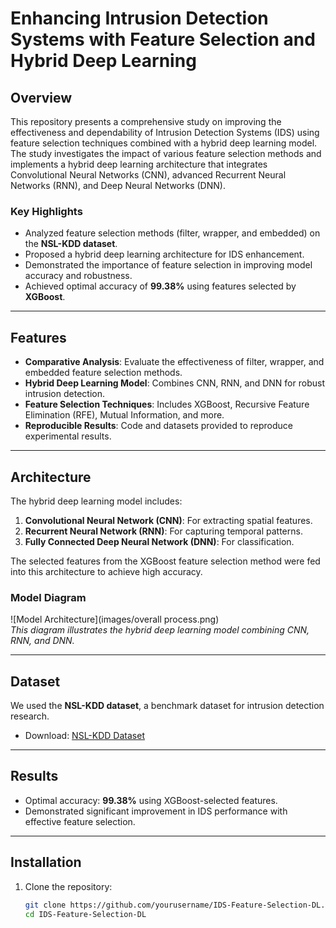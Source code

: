 # **Enhancing Intrusion Detection Systems with Feature Selection and Hybrid Deep Learning**

## **Overview**
This repository presents a comprehensive study on improving the effectiveness and dependability of Intrusion Detection Systems (IDS) using feature selection techniques combined with a hybrid deep learning model. The study investigates the impact of various feature selection methods and implements a hybrid deep learning architecture that integrates Convolutional Neural Networks (CNN), advanced Recurrent Neural Networks (RNN), and Deep Neural Networks (DNN).  

### **Key Highlights**  
- Analyzed feature selection methods (filter, wrapper, and embedded) on the **NSL-KDD dataset**.  
- Proposed a hybrid deep learning architecture for IDS enhancement.  
- Demonstrated the importance of feature selection in improving model accuracy and robustness.  
- Achieved optimal accuracy of **99.38%** using features selected by **XGBoost**.

---

## **Features**  
- **Comparative Analysis**: Evaluate the effectiveness of filter, wrapper, and embedded feature selection methods.  
- **Hybrid Deep Learning Model**: Combines CNN, RNN, and DNN for robust intrusion detection.  
- **Feature Selection Techniques**: Includes XGBoost, Recursive Feature Elimination (RFE), Mutual Information, and more.  
- **Reproducible Results**: Code and datasets provided to reproduce experimental results.  

---

## **Architecture**

The hybrid deep learning model includes:  
1. **Convolutional Neural Network (CNN)**: For extracting spatial features.  
2. **Recurrent Neural Network (RNN)**: For capturing temporal patterns.  
3. **Fully Connected Deep Neural Network (DNN)**: For classification.  

The selected features from the XGBoost feature selection method were fed into this architecture to achieve high accuracy.  

### **Model Diagram**  
![Model Architecture](images/overall process.png)  
*This diagram illustrates the hybrid deep learning model combining CNN, RNN, and DNN.*

---

## **Dataset**  
We used the **NSL-KDD dataset**, a benchmark dataset for intrusion detection research.  
- Download: [NSL-KDD Dataset](https://www.unb.ca/cic/datasets/nsl.html)  

---

## **Results**  
- Optimal accuracy: **99.38%** using XGBoost-selected features.  
- Demonstrated significant improvement in IDS performance with effective feature selection.  

---

## **Installation**

1. Clone the repository:  
   ```bash
   git clone https://github.com/yourusername/IDS-Feature-Selection-DL.git
   cd IDS-Feature-Selection-DL

